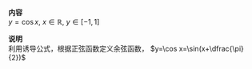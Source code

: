 **内容**  
$y=\cos x,\ x\in\mathbb R,\ y\in[-1,1]$  
  
**说明**  
利用诱导公式，根据正弦函数定义余弦函数， $y=\cos x=\sin(x+\dfrac{\pi}{2})$  
